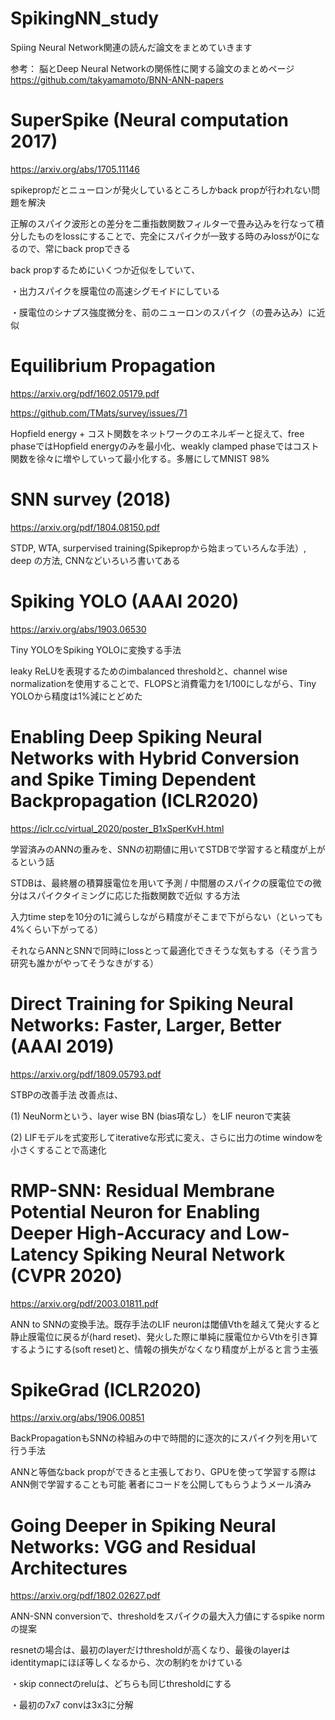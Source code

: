# SpikingNN_study
Spiing Neural Network関連の読んだ論文をまとめていきます

参考：
脳とDeep Neural Networkの関係性に関する論文のまとめページ
https://github.com/takyamamoto/BNN-ANN-papers

# SuperSpike (Neural computation 2017)
https://arxiv.org/abs/1705.11146

spikepropだとニューロンが発火しているところしかback propが行われない問題を解決

正解のスパイク波形との差分を二重指数関数フィルターで畳み込みを行なって積分したものをlossにすることで、完全にスパイクが一致する時のみlossが0になるので、常にback propできる

back propするためにいくつか近似をしていて、

・出力スパイクを膜電位の高速シグモイドにしている

・膜電位のシナプス強度微分を、前のニューロンのスパイク（の畳み込み）に近似

# Equilibrium Propagation
https://arxiv.org/pdf/1602.05179.pdf

https://github.com/TMats/survey/issues/71

Hopfield energy + コスト関数をネットワークのエネルギーと捉えて、free phaseではHopfield energyのみを最小化、weakly clamped phaseではコスト関数を徐々に増やしていって最小化する。多層にしてMNIST 98%

# SNN survey (2018)
https://arxiv.org/pdf/1804.08150.pdf

STDP, WTA, surpervised training(Spikepropから始まっていろんな手法）, deep の方法, CNNなどいろいろ書いてある

# Spiking YOLO (AAAI 2020)
https://arxiv.org/abs/1903.06530

Tiny YOLOをSpiking YOLOに変換する手法

leaky ReLUを表現するためのimbalanced thresholdと、channel wise normalizationを使用することで、FLOPSと消費電力を1/100にしながら、Tiny YOLOから精度は1%減にとどめた

# Enabling Deep Spiking Neural Networks with Hybrid Conversion and Spike Timing Dependent Backpropagation (ICLR2020)
https://iclr.cc/virtual_2020/poster_B1xSperKvH.html  

学習済みのANNの重みを、SNNの初期値に用いてSTDBで学習すると精度が上がるという話

STDBは、最終層の積算膜電位を用いて予測 / 中間層のスパイクの膜電位での微分はスパイクタイミングに応じた指数関数で近似 する方法

入力time stepを10分の1に減らしながら精度がそこまで下がらない（といっても4%くらい下がってる）

それならANNとSNNで同時にlossとって最適化できそうな気もする（そう言う研究も誰かがやってそうなきがする）

# Direct Training for Spiking Neural Networks: Faster, Larger, Better (AAAI 2019)
https://arxiv.org/pdf/1809.05793.pdf 

STBPの改善手法
改善点は、

(1) NeuNormという、layer wise BN (bias項なし）をLIF neuronで実装

(2) LIFモデルを式変形してiterativeな形式に変え、さらに出力のtime windowを小さくすることで高速化

# RMP-SNN: Residual Membrane Potential Neuron for Enabling Deeper High-Accuracy and Low-Latency Spiking Neural Network (CVPR 2020)
https://arxiv.org/pdf/2003.01811.pdf

ANN to SNNの変換手法。既存手法のLIF neuronは閾値Vthを越えて発火すると静止膜電位に戻るが(hard reset)、発火した際に単純に膜電位からVthを引き算するようにする(soft reset)と、情報の損失がなくなり精度が上がると言う主張

# SpikeGrad (ICLR2020)
https://arxiv.org/abs/1906.00851

BackPropagationもSNNの枠組みの中で時間的に逐次的にスパイク列を用いて行う手法

ANNと等価なback propができると主張しており、GPUを使って学習する際はANN側で学習することも可能
著者にコードを公開してもらうようメール済み

# Going Deeper in Spiking Neural Networks: VGG and Residual Architectures
https://arxiv.org/pdf/1802.02627.pdf

ANN-SNN conversionで、thresholdをスパイクの最大入力値にするspike normの提案

resnetの場合は、最初のlayerだけthresholdが高くなり、最後のlayerはidentitymapにほぼ等しくなるから、次の制約をかけている

・skip connectのreluは、どちらも同じthresholdにする

・最初の7x7 convは3x3に分解


